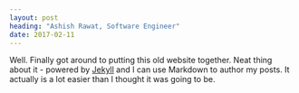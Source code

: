 ```yaml
---
layout: post
heading: "Ashish Rawat, Software Engineer"
date: 2017-02-11
---
```


Well. Finally got around to putting this old website together. Neat thing about it - powered by [Jekyll](https://jekyllrb.com)
and I can use Markdown to author my posts. It actually is a lot easier than I thought it was going to be.
